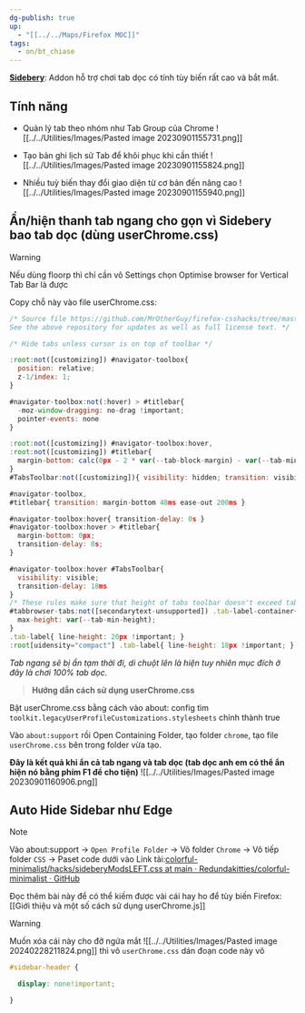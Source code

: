 ```yaml
---
dg-publish: true
up:
  - "[[../../Maps/Firefox MOC]]"
tags:
  - on/bt_chiase
---
```

[**Sidebery**](https://addons.mozilla.org/en-US/firefox/addon/sidebery/): Addon hỗ trợ chơi tab dọc có tính tùy biến rất cao và bắt mắt.
## Tính năng
- Quản lý tab theo nhóm như Tab Group của Chrome
![[../../Utilities/Images/Pasted image 20230901155731.png]]

- Tạo bản ghi lịch sử Tab để khôi phục khi cần thiết
![[../../Utilities/Images/Pasted image 20230901155824.png]] 

- Nhiều tuỳ biến thay đổi giao diện từ cơ bản đến nâng cao
![[../../Utilities/Images/Pasted image 20230901155940.png]]

## Ẩn/hiện thanh tab ngang cho gọn vì Sidebery bao tab dọc (dùng userChrome.css)
>[!Warning]
>Nếu dùng floorp thì chỉ cần vô Settings chọn Optimise browser for Vertical Tab Bar là được

Copy chỗ này vào file userChrome.css:
```javaScript
/* Source file https://github.com/MrOtherGuy/firefox-csshacks/tree/master/chrome/autohide_tabstoolbar.css made available under Mozilla Public License v. 2.0
See the above repository for updates as well as full license text. */

/* Hide tabs unless cursor is on top of toolbar */

:root:not([customizing]) #navigator-toolbox{
  position: relative;
  z-1/index: 1;
}

#navigator-toolbox:not(:hover) > #titlebar{
  -moz-window-dragging: no-drag !important;
  pointer-events: none
}

:root:not([customizing]) #navigator-toolbox:hover,
:root:not([customizing]) #titlebar{
  margin-bottom: calc(0px - 2 * var(--tab-block-margin) - var(--tab-min-height));
}
#TabsToolbar:not([customizing]){ visibility: hidden; transition: visibility 0ms linear 200ms }

#navigator-toolbox,
#titlebar{ transition: margin-bottom 48ms ease-out 200ms }

#navigator-toolbox:hover{ transition-delay: 0s }
#navigator-toolbox:hover > #titlebar{
  margin-bottom: 0px;
  transition-delay: 0s;
}

#navigator-toolbox:hover #TabsToolbar{
  visibility: visible;
  transition-delay: 18ms
}
/* These rules make sure that height of tabs toolbar doesn't exceed tab-min-height */
#tabbrowser-tabs:not([secondarytext-unsupported]) .tab-label-container{
  max-height: var(--tab-min-height);
}
.tab-label{ line-height: 20px !important; }
:root[uidensity="compact"] .tab-label{ line-height: 18px !important; }
```

*Tab ngang sẽ bị ẩn tạm thời đi, di chuột lên là hiện tuy nhiên mục đích ở đây là chơi 100% tab dọc.*

> **Hướng dẫn cách sử dụng userChrome.css**

Bật userChrome.css bằng cách vào about: config tìm `toolkit.legacyUserProfileCustomizations.stylesheets` chỉnh thành true 

Vào `about:support` rồi Open Containing Folder, tạo folder `chrome`, tạo file `userChrome.css` bên trong folder vừa tạo.

**Đây là kết quả khi ẩn cả tab ngang và tab dọc (tab dọc anh em có thể ẩn hiện nó bằng phím F1 để cho tiện)**
![[../../Utilities/Images/Pasted image 20230901160906.png]]

## Auto Hide Sidebar như Edge
>[!Note]
>Vào about:support -> `Open Profile Folder` -> Vô folder `Chrome` -> Vô tiếp folder `CSS` -> Paset code dưới vào 
>Link tải:[colorful-minimalist/hacks/sideberyModsLEFT.css at main · Redundakitties/colorful-minimalist · GitHub](https://github.com/Redundakitties/colorful-minimalist/blob/main/hacks/sideberyModsLEFT.css)

Đọc thêm bài này để có thể kiếm được vài cái hay ho để tùy biến Firefox: [[Giới thiệu và một số cách sử dụng userChrome.js]]

>[!Warning]
>Muốn xóa cái này cho đỡ ngứa mắt ![[../../Utilities/Images/Pasted image 20240228211824.png]] thì vô `userChrome.css` dán đoạn code này vô
>

```css
#sidebar-header {

  display: none!important;

}
```
